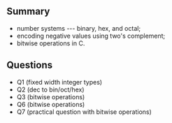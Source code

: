 ## Summary

- number systems --- binary, hex, and octal;
- encoding negative values using two's complement;
- bitwise operations in C.

## Questions

- Q1 (fixed width integer types)
- Q2 (dec to bin/oct/hex)
- Q3 (bitwise operations)
- Q6 (bitwise operations)
- Q7 (practical question with bitwise operations)
